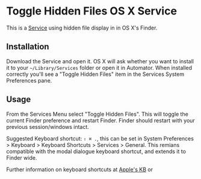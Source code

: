 # Toggle Hidden Files OS X Service

This is a [Service](http://en.wikipedia.org/wiki/Services_menu) using hidden file display in in OS X's Finder.

## Installation

Download the Service and open it. OS X will ask whether you want to install it to your `~/Library/Services` folder or open it in Automator. 
When installed correctly you'll see a "Toggle Hidden Files" item in the Services System Preferences pane.

## Usage

From the Services Menu select "Toggle Hidden Files". This will toggle the current Finder preference and restart Finder. Finder should restart with your previous session/windows intact.

Suggested Keyboard shortcut: `⇧ ⌘ .`, this can be set in System Preferences > Keyboard > Keyboard Shortcuts > Services > General. This remians compatible with the modal dialogue keyboard shortcut, and extends it to Finder wide. 

Further information on keyboard shortcuts at [Apple's KB](http://support.apple.com/kb/PH3957) or 